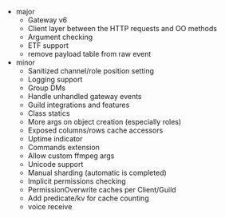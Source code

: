 - major
  - Gateway v6
  - Client layer between the HTTP requests and OO methods
  - Argument checking
  - ETF support
  - remove payload table from raw event
- minor
  - Sanitized channel/role position setting
  - Logging support
  - Group DMs
  - Handle unhandled gateway events
  - Guild integrations and features
  - Class statics
  - More args on object creation (especially roles)
  - Exposed columns/rows cache accessors
  - Uptime indicator
  - Commands extension
  - Allow custom ffmpeg args
  - Unicode support
  - Manual sharding (automatic is completed)
  - Implicit permissions checking
  - PermissionOverwrite caches per Client/Guild
  - Add predicate/kv for cache counting
  - voice receive
